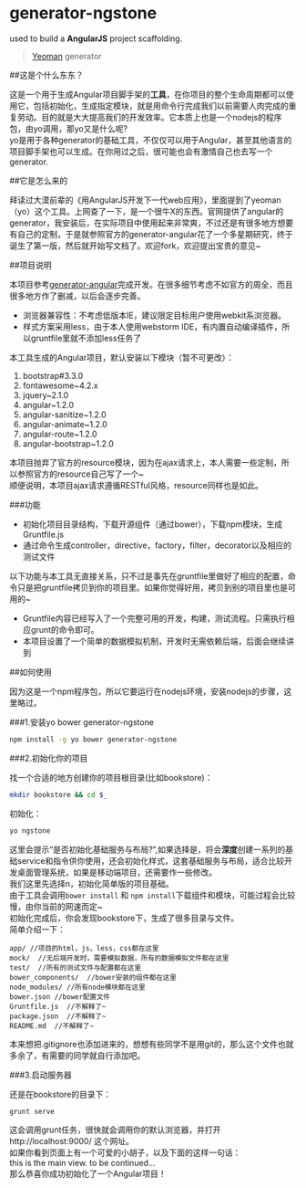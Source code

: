 # generator-ngstone
used to build a **AngularJS** project scaffolding.

> [Yeoman](http://yeoman.io) generator


##这是个什么东东？

这是一个用于生成Angular项目脚手架的**工具**，在你项目的整个生命周期都可以使用它，包括初始化，生成指定模块，就是用命令行完成我们以前需要人肉完成的重复劳动。目的就是大大提高我们的开发效率。它本质上也是一个nodejs的程序包，由yo调用，那yo又是什么呢?  
yo是用于各种generator的基础工具，不仅仅可以用于Angular，甚至其他语言的项目脚手架也可以生成。在你用过之后，很可能也会有激情自己也去写一个generator.

##它是怎么来的

拜读过大漠前辈的《用AngularJS开发下一代web应用》，里面提到了yeoman（yo）这个工具。上网查了一下，是一个很牛X的东西。官网提供了angular的generator，我安装后，在实际项目中使用起来非常爽，不过还是有很多地方想要有自己的定制，于是就参照官方的generator-angular花了一个多星期研究，终于诞生了第一版，然后就开始写文档了。欢迎fork，欢迎提出宝贵的意见~

##项目说明

本项目参考[generator-angular](https://github.com/yeoman/generator-angular)完成开发。在很多细节考虑不如官方的周全，而且很多地方作了删减，以后会逐步完善。  
  
* 浏览器兼容性：不考虑低版本IE，建议限定目标用户使用webkit系浏览器。
* 样式方案采用less，由于本人使用webstorm IDE，有内置自动编译插件，所以gruntfile里就不添加less任务了  
  
本工具生成的Angular项目，默认安装以下模块（暂不可更改）：

1. bootstrap#3.3.0
2. fontawesome~4.2.x
3. jquery~2.1.0
4. angular~1.2.0
5. angular-sanitize~1.2.0
6. angular-animate~1.2.0
7. angular-route~1.2.0
8. angular-bootstrap~1.2.0  

本项目抛弃了官方的resource模块，因为在ajax请求上，本人需要一些定制，所以参照官方的resource自己写了一个~  
顺便说明，本项目ajax请求遵循RESTful风格，resource同样也是如此。


###功能 

* 初始化项目目录结构，下载开源组件（通过bower），下载npm模块，生成Gruntfile.js  
* 通过命令生成controller，directive，factory，filter，decorator以及相应的测试文件  


以下功能与本工具无直接关系，只不过是事先在gruntfile里做好了相应的配置，命令只是把gruntfile拷贝到你的项目里。如果你觉得好用，拷贝到别的项目里也是可用的~  

* Gruntfile内容已经写入了一个完整可用的开发，构建，测试流程。只需执行相应grunt的命令即可。
* 本项目设置了一个简单的数据模拟机制，开发时无需依赖后端，后面会继续讲到

##如何使用

因为这是一个npm程序包，所以它要运行在nodejs环境，安装nodejs的步骤，这里略过。

###1.安装yo bower generator-ngstone

```bash  
npm install -g yo bower generator-ngstone
```

###2.初始化你的项目

找一个合适的地方创建你的项目根目录(比如bookstore)：  

```bash  
mkdir bookstore && cd $_
```

初始化：  
```bash
yo ngstone
```

这里会提示“是否初始化基础服务与布局?”,如果选择是，将会**深度**创建一系列的基础service和指令供你使用，还会初始化样式，这套基础服务与布局，适合比较开发桌面管理系统，如果是移动端项目，还需要作一些修改。  
我们这里先选择n，初始化简单版的项目基础。  
由于工具会调用`bower install` 和 `npm install`下载组件和模块，可能过程会比较慢，由你当前的网速而定~  
初始化完成后，你会发现bookstore下，生成了很多目录与文件。  
简单介绍一下：  

```
app/ //项目的html，js，less，css都在这里    mock/  //无后端开发时，需要模拟数据，所有的数据模拟文件都在这里test/  //所有的测试文件与配置都在这里  bower_components/  //bower安装的组件都在这里  node_modules/ //所有node模块都在这里 bower.json //bower配置文件  Gruntfile.js  //不解释了~  package.json  //不解释了~README.md  //不解释了~  
```
本来想把.gitignore也添加进来的，想想有些同学不是用git的，那么这个文件也就多余了，有需要的同学就自行添加吧。  
###3.启动服务器
还是在bookstore的目录下：
```bashgrunt serve
```
这会调用grunt任务，很快就会调用你的默认浏览器，并打开 http://localhost:9000/ 这个网址。  
如果你看到页面上有一个可爱的小胡子，以及下面的这样一句话：  
this is the main view. to be continued...  
那么恭喜你成功初始化了一个Angular项目！